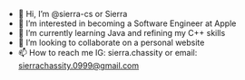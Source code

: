 - 👋 Hi, I’m @sierra-cs or Sierra
- 👀 I’m interested in becoming a Software Engineer at Apple
- 🌱 I’m currently learning Java and refining my C++ skills
- 💞️ I’m looking to collaborate on a personal website
- 📫 How to reach me IG: sierra.chassity or email: sierrachassity.0999@gmail.com

<!---
sierra-cs/sierra-cs is a ✨ special ✨ repository because its `README.md` (this file) appears on your GitHub profile.
You can click the Preview link to take a look at your changes.
--->
